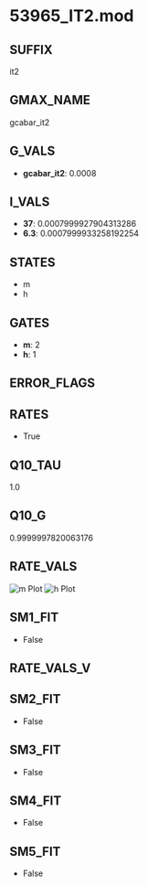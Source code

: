 # 53965_IT2.mod

## SUFFIX

it2

## GMAX_NAME

gcabar_it2

## G_VALS

- **gcabar_it2**: 0.0008

## I_VALS

- **37**: 0.0007999927904313286
- **6.3**: 0.0007999933258192254

## STATES

- m
- h

## GATES

- **m**: 2
- **h**: 1

## ERROR_FLAGS


## RATES

- True

## Q10_TAU

1.0

## Q10_G

0.9999997820063176

## RATE_VALS

![m Plot](/Users/pbozelos/Dropbox/icg-Chai-Panos/supermodels/output_markdown_files/Ca/53965_IT2.mod/images/m.png)
![h Plot](/Users/pbozelos/Dropbox/icg-Chai-Panos/supermodels/output_markdown_files/Ca/53965_IT2.mod/images/h.png)

## SM1_FIT

- False

## RATE_VALS_V

## SM2_FIT

- False

## SM3_FIT

- False

## SM4_FIT

- False

## SM5_FIT

- False

